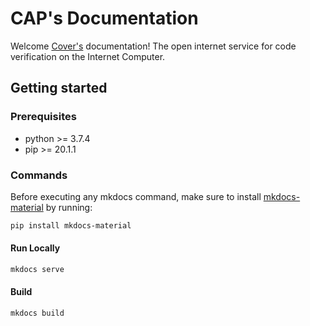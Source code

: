 # CAP's Documentation

Welcome [Cover's](https://covercode.ooo/) documentation! The open internet service for code verification on the Internet Computer.

## Getting started

### Prerequisites
- python >= 3.7.4
- pip >= 20.1.1

### Commands

Before executing any mkdocs command, make sure to install [mkdocs-material](https://github.com/squidfunk/mkdocs-material) by running:

```sh
pip install mkdocs-material
```

#### Run Locally

```sh
mkdocs serve
```

#### Build

```sh
mkdocs build
```
